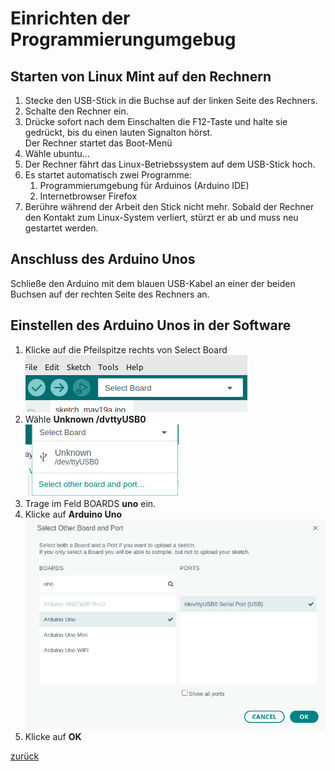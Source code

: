 # Einrichten der Programmierungumgebug
## Starten von Linux Mint auf den Rechnern
1. Stecke den USB-Stick in die Buchse auf der linken Seite des Rechners.
2. Schalte den Rechner ein.
3. Drücke sofort nach dem Einschalten die F12-Taste und halte sie gedrückt, bis du einen lauten Signalton hörst.  
   Der Rechner startet das Boot-Menü
4.  Wähle ubuntu...
5.  Der Rechner fährt das Linux-Betriebssystem auf dem USB-Stick hoch.
6.  Es startet automatisch zwei Programme:
    1.  Programmierumgebung für Arduinos (Arduino IDE)
    2.  Internetbrowser Firefox
7.  Berühre während der Arbeit den Stick nicht mehr. Sobald der Rechner den Kontakt zum Linux-System verliert, stürzt er ab und muss neu gestartet werden.

## Anschluss des Arduino Unos
Schließe den Arduino mit dem blauen USB-Kabel an einer der beiden Buchsen auf der rechten Seite des Rechners an.
## Einstellen des Arduino Unos in der Software
1. Klicke auf die Pfeilspitze rechts von Select Board  
![Alt text](Sc1.png)
2. Wähle **Unknown /dvttyUSB0**  
![Alt text](sc2.png)
3. Trage im Feld BOARDS **uno** ein.  
4. Klicke auf **Arduino Uno**   
![Alt text](sc3.png)
5. Klicke auf **OK**  

[zurück](../index.html)
   
